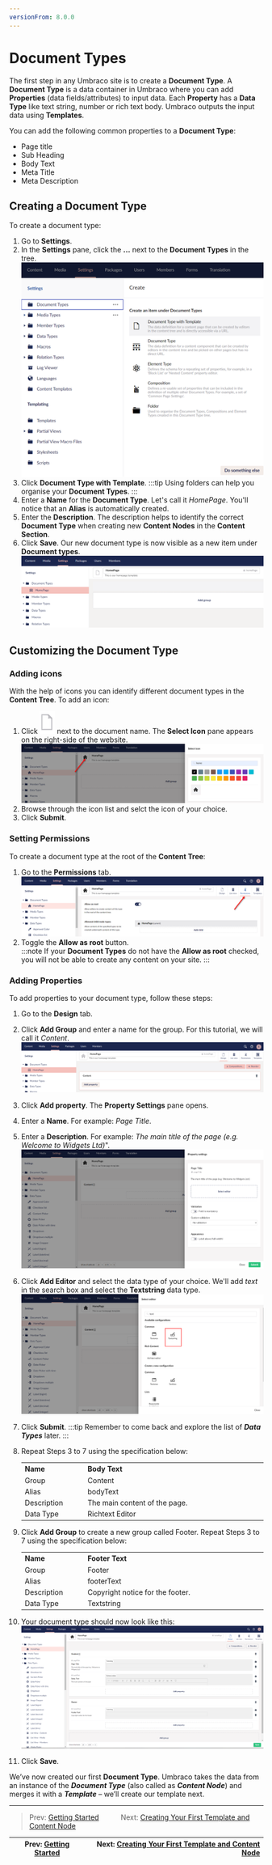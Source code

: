 ```yaml
---
versionFrom: 8.0.0
---
```

# Document Types

The first step in any Umbraco site is to create a **Document Type**. A **Document Type** is a data container in Umbraco where you can add **Properties** (data fields/attributes) to input data. Each **Property** has a **Data Type** like text string, number or rich text body. Umbraco outputs the input data using **Templates**.

You can add the following common properties to a **Document Type**:

* Page title
* Sub Heading
* Body Text
* Meta Title
* Meta Description

## Creating a Document Type

To create a document type:

1. Go to **Settings**.
2. In the **Settings** pane, click the **...** next to the **Document Types** in the tree.
    ![Creating a Document Type](images/figure-7-creating-a-document-type-v8.png)
3. Click **Document Type with Template**.
    :::tip
    Using folders can help you organise your **Document Types**.
    :::
4. Enter a **Name** for the **Document Type**. Let's call it _HomePage_. You'll notice that an **Alias** is automatically created.
5. Enter the **Description**. The description helps to identify the correct **Document Type** when creating new **Content Nodes** in the **Content Section**.
6. Click **Save**. Our new document type is now visible as a new item under **Document types**.
    ![Name your Document Type](images/figure-8-name-your-document-type-v8.png)

## Customizing the Document Type

### Adding icons

With the help of icons you can identify different document types in the **Content Tree**. To add an icon:

1. Click ![Add Icon](images/Document-icon.png) next to the document name. The **Select Icon** pane appears on the right-side of the website.
   ![Adding an Icon to Document Type](images/figure-9-adding-an-icon-to-document-type-v8.png)
2. Browse through the icon list and selct the icon of your choice.
3. Click **Submit**.  

### Setting Permissions

To create a document type at the root of the **Content Tree**:

1. Go to the **Permissions** tab.
    ![Allow Homepage Document Type As Root](images/figure-9a-allow-document-type-as-root-v8.png)
2. Toggle the **Allow as root** button.  
    :::note
    If your **Document Types** do not have the **Allow as root** checked, you will not be able to create any content on your site.
    :::

### Adding Properties

To add properties to your document type, follow these steps:

1. Go to the **Design** tab.
2. Click **Add Group** and enter a name for the group. For this tutorial, we will call it _Content_.
    ![Document Types - Adding Our First Content Group](images/figure-10-document-types-adding-groups-v8.png)
3. Click **Add property**. The **Property Settings** pane opens.
4. Enter a **Name**. For example: _Page Title_.
5. Enter a **Description**. For example: _The main title of the page (e.g. Welcome to Widgets Ltd)_".
    ![Creating our PageTitle Property](images/figure-11-creating-our-pagetitle-property-v8.png)
6. Click **Add Editor** and select the data type of your choice. We'll add _text_ in the search box and select the **Textstring** data type.
    ![Selecting Textstring data type](images/figure-11a-selecting-textstring-data-type-v8.png)
7. Click **Submit**.
    :::tip
    Remember to come back and explore the list of **_Data Types_** later.
    :::
8. Repeat Steps 3 to 7 using the specification below:

    <table border="0">
    <col width="130">
    <col width="400">
    <tr><th>Name</th><th>Body Text</th></tr>
    <tr><td>Group</td><td>Content</td></tr>
    <tr><td>Alias</td><td>bodyText</td></tr>
    <tr><td>Description</td><td>The main content of the page.</td></tr>
    <tr><td>Data Type</td><td>Richtext Editor </td></tr>
    </table>

9. Click **Add Group** to create a new group called Footer. Repeat Steps 3 to 7 using the specification below:

    <table border="0">
    <col width="130">
    <col width="400">
    <tr><th>Name</th><th>Footer Text</th></tr>
    <tr><td>Group</td><td>Footer</td></tr>
    <tr><td>Alias</td><td>footerText</td></tr>
    <tr><td>Description</td><td>Copyright notice for the footer.</td></tr>
    <tr><td>Data Type</td><td>Textstring</td></tr>
    </table>

10. Your document type should now look like this:
![Homepage Document Type with Properties](images/figure-12-homepage-document-type-with-properties-v8.png)

11. Click **Save**.

We’ve now created our first **Document Type**. Umbraco takes the data from an instance of the **_Document Type_** (also called as **_Content Node_**) and merges it with a **_Template_** – we’ll create our template next.

---

> Prev: [Getting Started](../Getting-Started) &nbsp; &nbsp; &nbsp; &nbsp; &nbsp; Next: [Creating Your First Template and Content Node](../Creating-Your-First-Template-and-Content-Node)


| Prev: [Getting Started](../Getting-Started) | Next: [Creating Your First Template and Content Node](../Creating-Your-First-Template-and-Content-Node) |
|---------------------------------------------|--------------------------------------------------------------------------------------------------------:|